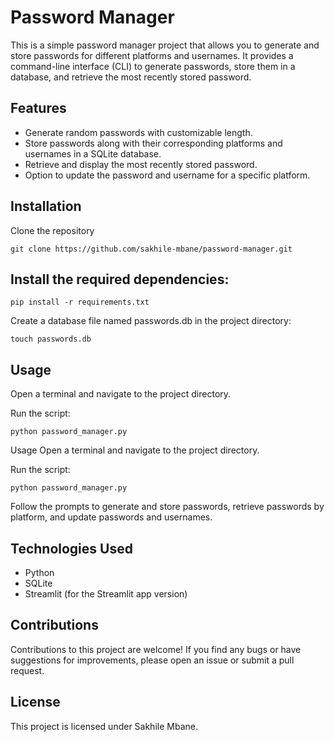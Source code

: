 # Password Manager

This is a simple password manager project that allows you to generate and store passwords for different platforms and usernames. It provides a command-line interface (CLI) to generate passwords, store them in a database, and retrieve the most recently stored password.

## Features

- Generate random passwords with customizable length.
- Store passwords along with their corresponding platforms and usernames in a SQLite database.
- Retrieve and display the most recently stored password.
- Option to update the password and username for a specific platform.

## Installation

Clone the repository

`git clone https://github.com/sakhile-mbane/password-manager.git`


## Install the required dependencies:

`pip install -r requirements.txt`

Create a database file named passwords.db in the project directory:

`touch passwords.db`

## Usage
Open a terminal and navigate to the project directory.

Run the script:

`python password_manager.py`

Usage
Open a terminal and navigate to the project directory.

Run the script:

`python password_manager.py`

Follow the prompts to generate and store passwords, retrieve passwords by platform, and update passwords and usernames.
## Technologies Used
- Python
- SQLite
- Streamlit (for the Streamlit app version)

## Contributions
Contributions to this project are welcome! If you find any bugs or have suggestions for improvements, please open an issue or submit a pull request.

## License
This project is licensed under Sakhile Mbane.








